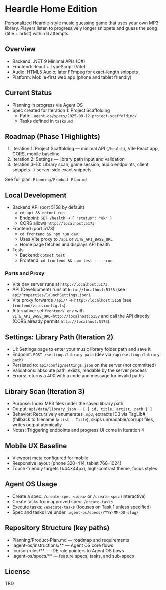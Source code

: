 # Heardle Home Edition

Personalized Heardle-style music guessing game that uses your own MP3 library. Players listen to progressively longer snippets and guess the song (title + artist) within 6 attempts.

## Overview
- Backend: .NET 9 Minimal APIs (C#)
- Frontend: React + TypeScript (Vite)
- Audio: HTML5 Audio; later FFmpeg for exact-length snippets
- Platform: Mobile-first web app (phone and tablet friendly)

## Current Status
- Planning in progress via Agent OS
- Spec created for Iteration 1: Project Scaffolding
  - Path: `.agent-os/specs/2025-09-12-project-scaffolding/`
  - Tasks defined in `tasks.md`

## Roadmap (Phase 1 Highlights)
1) Iteration 1: Project Scaffolding — minimal API (`/health`), Vite React app, CORS, mobile baseline
2) Iteration 2: Settings — library path input and validation
3) Iteration 3–10: Library scan, game session, audio endpoints, client snippets → server-side exact snippets

See full plan: `Planning/Product-Plan.md`

## Local Development
- Backend API (port 5158 by default)
  - `cd api && dotnet run`
  - Endpoint: `GET /health` → `{ "status": "ok" }`
  - CORS allows `http://localhost:5173`
- Frontend (port 5173)
  - `cd frontend && npm run dev`
  - Uses Vite proxy to `/api` or `VITE_API_BASE_URL`
  - Home page fetches and displays API health
- Tests
  - Backend: `dotnet test`
  - Frontend: `cd frontend && npm test -- --run`

### Ports and Proxy
- Vite dev server runs at `http://localhost:5173`.
- API (Development) runs at `http://localhost:5158` (see `api/Properties/launchSettings.json`).
- Vite proxy forwards `/api/*` → `http://localhost:5158` (see `frontend/vite.config.ts`).
- Alternative: set `frontend/.env` with `VITE_API_BASE_URL=http://localhost:5158` and call the API directly (CORS already permits `http://localhost:5173`).

## Settings: Library Path (Iteration 2)
- UI: Settings page to enter your music library folder path and save it
- Endpoint: `POST /settings/library-path` (dev via `/api/settings/library-path`)
- Persisted to: `api/config/settings.json` on the server (not committed)
- Validations: absolute path, exists, readable by the server process
- Errors: returns a 400 with a code and message for invalid paths

## Library Scan (Iteration 3)
- Purpose: Index MP3 files under the saved library path
- Output: `api/data/library.json` — `[ { id, title, artist, path } ]`
- Behavior: Recursively enumerates `.mp3`, extracts ID3 via TagLib# (fallback to filename `Artist - Title`), skips unreadable/corrupt files, writes output atomically
- Notes: Triggering endpoints and progress UI come in Iteration 4

## Mobile UX Baseline
- Viewport meta configured for mobile
- Responsive layout (phone 320–414, tablet 768–1024)
- Touch-friendly targets (≥44×44px), high-contrast theme, focus styles

## Agent OS Usage
- Create a spec: `/create-spec <idea>` or `/create-spec` (interactive)
- Create tasks from approved spec: `/create-tasks`
- Execute tasks: `/execute-tasks` (focuses on Task 1 unless specified)
- Spec and tasks live under `.agent-os/specs/YYYY-MM-DD-slug/`

## Repository Structure (key paths)
- Planning/Product-Plan.md — roadmap and requirements
- .agent-os/instructions/** — Agent OS core flows
- .cursor/rules/** — IDE rule pointers to Agent OS flows
- .agent-os/specs/** — feature specs, tasks, and sub-specs

## License
TBD
